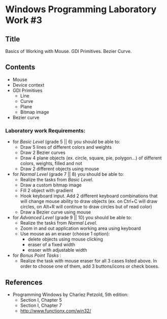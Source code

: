 # Windows Programming Laboratory Work #3

## Title
Basics of Working with Mouse. GDI Primitives. Bezier Curve.

## Contents
* Mouse
* Device context
* GDI Primitives
  * Line
  * Curve
  * Plane
  * Bitmap image
* Bezier curve

### Laboratory work Requirements:
  - for _Basic Level_ (grade 5 || 6) you should be able to:
    * Draw 5 lines of different colors and weights
    * Draw 2 Bezier curves
    * Draw 4 plane objects (ex. circle, square, pie, polygon...) of different colors, weights, filled and not
    * Draw 2 different objects using mouse
  - for _Normal Level_ (grade 7 || 8) you should be able to:
    * Realize the tasks from _Basic Level_.
    * Draw a custom bitmap image 
    * Fill 2 object with gradient 
    * Hook keyboard input. Add 2 different keyboard combinations that will change mouse ability to draw objects (ex. on Ctrl+C will draw circles, on Alt+R will continue to draw circles but of read color)
    * Draw a Bezier curve using mouse
  - for _Advanced Level_ (grade 9 || 10) you should be able to:
    * Realize the tasks from _Normal Level_.
    * Zoom in and out application working area using keyboard 
    * Use mouse as an eraser (choose 1 option):
      * delete objects using mouse clicking
      * eraser of a fixed width
      * eraser with adjustable width
  - for _Bonus Point Tasks_ :
    * Realize the task with mouse eraser for all 3 cases listed above. In order to choose one of them, add 3 buttons/icons or check boxes.

## References
* Programming Windows by Charlez Petzold, 5th edition:
  * Section I, Chapter 5
  * Section I, Chapter 7
  * http://www.functionx.com/win32/
